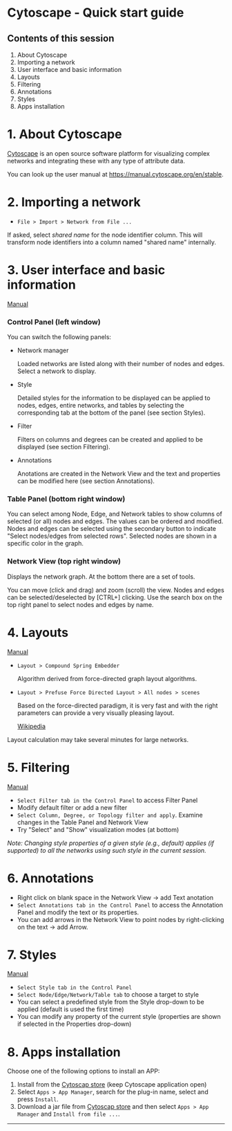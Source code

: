 # Cytoscape - Quick start guide

## Contents of this session

1. About Cytoscape
2. Importing a network
3. User interface and basic information
4. Layouts
5. Filtering
6. Annotations
7. Styles
8. Apps installation

# 1. About Cytoscape

[Cytoscape](http://www.cytoscape.org/) is an open source software platform for visualizing complex networks and integrating these with any type of attribute data.

You can look up the user manual at https://manual.cytoscape.org/en/stable.

# 2. Importing a network

* `File > Import > Network from File ...`

If asked, select *shared name* for the node identifier column. This will transform node identifiers into a column named "shared name" internally.

# 3. User interface and basic information

[Manual](https://manual.cytoscape.org/en/stable/Quick_Tour_of_Cytoscape.html#basic-features)

### Control Panel (left window)

 You can switch the following panels:

* Network manager

    Loaded networks are listed along with their number of nodes and edges. Select a network to display.

* Style

    Detailed styles for the information to be displayed can be applied to nodes, edges, entire networks, and tables by selecting the corresponding tab at the bottom of the panel (see section Styles).

* Filter

    Filters on columns and degrees can be created and applied to be displayed (see section Filtering).

* Annotations

    Anotations are created in the Network View and the text and properties can be modified here (see section Annotations).

### Table Panel (bottom right window)

You can select among Node, Edge, and Network tables to show columns of selected (or all) nodes and edges. The values can be ordered and modified. Nodes and edges can be selected using the secondary button to indicate "Select nodes/edges from selected rows". Selected nodes are shown in a specific color in the graph.

### Network View (top right window)

Displays the network graph. At the bottom there are a set of tools. 

You can move (click and drag) and zoom (scroll) the view. Nodes and edges can be selected/deselected by [CTRL+] clicking. Use the search box on the top right panel to select nodes and edges by name. 

# 4. Layouts

[Manual](https://manual.cytoscape.org/en/stable/Navigation_and_Layout.html?highlight=layouts#automatic-layout-algorithms)

* `Layout > Compound Spring Embedder`

    Algorithm derived from force-directed graph layout algorithms.

* `Layout > Prefuse Force Directed Layout > All nodes > scenes` 

    Based on the force-directed paradigm, it is very fast and with the right parameters can provide a very visually pleasing layout.

    [Wikipedia](https://en.wikipedia.org/wiki/Force-directed_graph_drawing)

Layout calculation may take several minutes for large networks.

# 5. Filtering

[Manual](https://manual.cytoscape.org/en/stable/Finding_and_Filtering_Nodes_and_Edges.html#filters)

* `Select Filter tab in the Control Panel` to access Filter Panel
* Modify default filter or add a new filter
* `Select Column, Degree, or Topology filter and apply`. Examine changes in the Table Panel and Network View
* Try "Select" and "Show" visualization modes (at bottom)

*Note: Changing style properties of a given style (e.g., default) applies (if supported) to all the networks using such style in the current session.*

# 6. Annotations

* Right click on blank space in the Network View -> add Text anotation
* `Select Annotations tab in the Control Panel` to access the Annotation Panel and modify the text or its properties.
* You can add arrows in the Network View to point nodes by right-clicking on the text -> add Arrow.

# 7. Styles

[Manual](https://manual.cytoscape.org/en/stable/Styles.html)

* `Select Style tab in the Control Panel`
* `Select Node/Edge/Network/Table tab` to choose a target to style
* You can select a predefined style from the Style drop-down to be applied (default is used the first time)
* You can modify any property of the current style (properties are shown if selected in the Properties drop-down)

# 8. Apps installation

Choose one of the following options to install an APP:

1. Install from the [Cytoscap store](https://apps.cytoscape.org/apps) (keep Cytoscape application open)
1. Select ``Apps > App Manager``, search for the plug-in name, select and press ``Install``.
1. Download a jar file from [Cytoscap store](https://apps.cytoscape.org/apps) and then select ``Apps > App Manager`` and ``Install from file ...``.

---------------------------------------------------------------------------------


